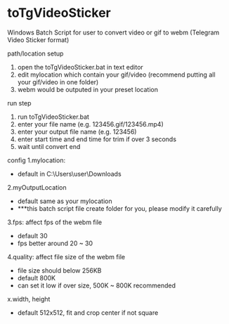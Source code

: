 # toTgVideoSticker
Windows Batch Script for user to convert video or gif to webm (Telegram Video Sticker format)

path/location setup
1. open the toTgVideoSticker.bat in text editor
2. edit mylocation which contain your gif/video (recommend putting all your gif/video in one folder)
3. webm would be outputed in your preset location

run step
1. run toTgVideoSticker.bat
2. enter your file name (e.g. 123456.gif/123456.mp4)
3. enter your output file name (e.g. 123456)
4. enter start time and end time for trim if over 3 seconds
5. wait until convert end

config
1.mylocation:
- default in C:\Users\user\Downloads

2.myOutputLocation
- default same as your mylocation
- ***this batch script file create folder for you, please modify it carefully

3.fps: affect fps of the webm file
- default 30
- fps better around 20 ~ 30

4.quality: affect file size of the webm file
- file size should below 256KB
- default 800K
- can set it low if over size, 500K ~ 800K recommended

x.width, height
- default 512x512, fit and crop center if not square
